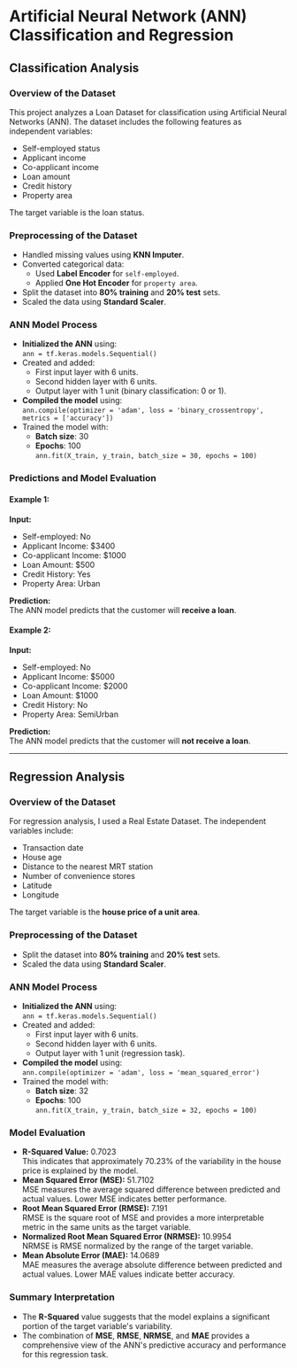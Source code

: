 # Artificial Neural Network (ANN) Classification and Regression

## Classification Analysis

### Overview of the Dataset
This project analyzes a Loan Dataset for classification using Artificial Neural Networks (ANN). The dataset includes the following features as independent variables:
- Self-employed status
- Applicant income
- Co-applicant income
- Loan amount
- Credit history
- Property area

The target variable is the loan status.

### Preprocessing of the Dataset
- Handled missing values using **KNN Imputer**.
- Converted categorical data:
  - Used **Label Encoder** for `self-employed`.
  - Applied **One Hot Encoder** for `property area`.
- Split the dataset into **80% training** and **20% test** sets.
- Scaled the data using **Standard Scaler**.

### ANN Model Process
- **Initialized the ANN** using:  
  `ann = tf.keras.models.Sequential()`
- Created and added:
  - First input layer with 6 units.
  - Second hidden layer with 6 units.
  - Output layer with 1 unit (binary classification: 0 or 1).
- **Compiled the model** using:  
  `ann.compile(optimizer = 'adam', loss = 'binary_crossentropy', metrics = ['accuracy'])`
- Trained the model with:
  - **Batch size**: 30
  - **Epochs**: 100  
  `ann.fit(X_train, y_train, batch_size = 30, epochs = 100)`

### Predictions and Model Evaluation
#### Example 1:
**Input:**
- Self-employed: No
- Applicant Income: $3400
- Co-applicant Income: $1000
- Loan Amount: $500
- Credit History: Yes
- Property Area: Urban

**Prediction:**  
The ANN model predicts that the customer will **receive a loan**.

#### Example 2:
**Input:**
- Self-employed: No
- Applicant Income: $5000
- Co-applicant Income: $2000
- Loan Amount: $1000
- Credit History: No
- Property Area: SemiUrban

**Prediction:**  
The ANN model predicts that the customer will **not receive a loan**.

---

## Regression Analysis

### Overview of the Dataset
For regression analysis, I used a Real Estate Dataset. The independent variables include:
- Transaction date
- House age
- Distance to the nearest MRT station
- Number of convenience stores
- Latitude
- Longitude

The target variable is the **house price of a unit area**.

### Preprocessing of the Dataset
- Split the dataset into **80% training** and **20% test** sets.
- Scaled the data using **Standard Scaler**.

### ANN Model Process
- **Initialized the ANN** using:  
  `ann = tf.keras.models.Sequential()`
- Created and added:
  - First input layer with 6 units.
  - Second hidden layer with 6 units.
  - Output layer with 1 unit (regression task).
- **Compiled the model** using:  
  `ann.compile(optimizer = 'adam', loss = 'mean_squared_error')`
- Trained the model with:
  - **Batch size**: 32
  - **Epochs**: 100  
  `ann.fit(X_train, y_train, batch_size = 32, epochs = 100)`

### Model Evaluation
- **R-Squared Value:** 0.7023  
  This indicates that approximately 70.23% of the variability in the house price is explained by the model.
- **Mean Squared Error (MSE):** 51.7102  
  MSE measures the average squared difference between predicted and actual values. Lower MSE indicates better performance.
- **Root Mean Squared Error (RMSE):** 7.191  
  RMSE is the square root of MSE and provides a more interpretable metric in the same units as the target variable.
- **Normalized Root Mean Squared Error (NRMSE):** 10.9954  
  NRMSE is RMSE normalized by the range of the target variable.
- **Mean Absolute Error (MAE):** 14.0689  
  MAE measures the average absolute difference between predicted and actual values. Lower MAE values indicate better accuracy.

### Summary Interpretation
- The **R-Squared** value suggests that the model explains a significant portion of the target variable's variability.
- The combination of **MSE**, **RMSE**, **NRMSE**, and **MAE** provides a comprehensive view of the ANN's predictive accuracy and performance for this regression task.
